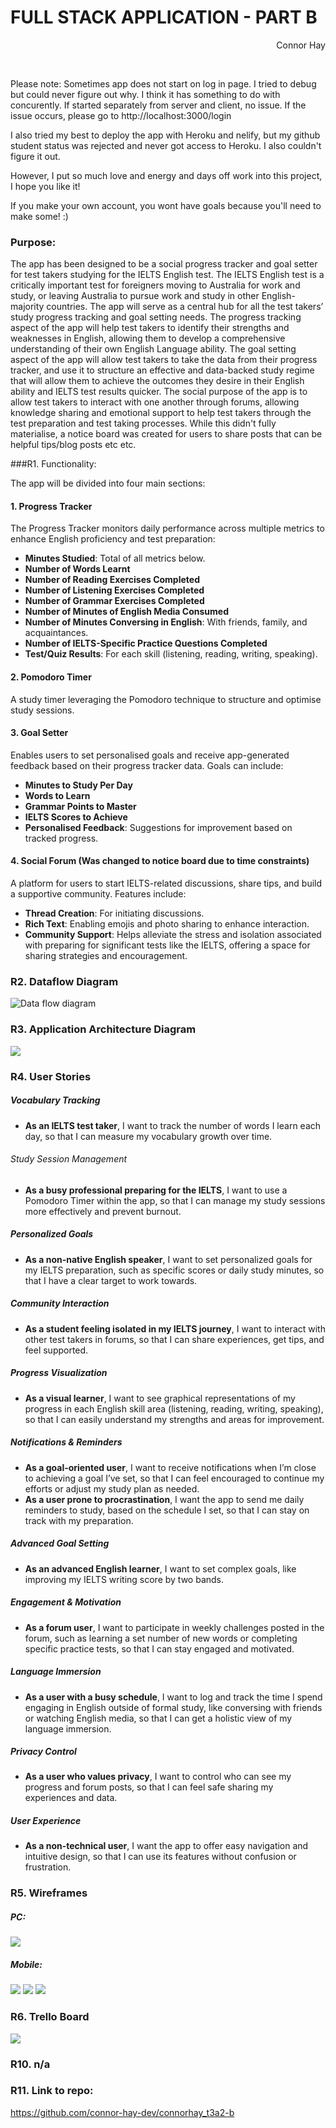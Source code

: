 # FULL STACK APPLICATION - PART B

<div style="text-align: right">Connor Hay</div>

<br></Bb>

Please note: Sometimes app does not start on log in page. I tried to debug but could never figure out why. I think it has something to do with concurently. If started separately from server and client, no issue. If the issue occurs, please go to http://localhost:3000/login

I also tried my best to deploy the app with Heroku and nelify, but my github student status was rejected and never got access to Heroku. I also couldn't figure it out. 

However, I put so much love and energy and days off work into this project, I hope you like it!

If you make your own account, you wont have goals because you'll need to make some! :)

### Purpose:

The app has been designed to be a social progress tracker and goal setter for test takers studying for the IELTS English test. The IELTS English test is a critically important test for foreigners moving to Australia for work and study, or leaving Australia to pursue work and study in other English-majority countries. 
The app will serve as a central hub for all the test takers’ study progress tracking and goal setting needs. The progress tracking aspect of the app will help test takers to identify their strengths and weaknesses in English, allowing them to develop a comprehensive understanding of their own English Language ability. The goal setting aspect of the app will allow test takers to take the data from their progress tracker, and use it to structure an effective and data-backed study regime that will allow them to achieve the outcomes they desire in their English ability and IELTS test results quicker. 
The social purpose of the app is to allow test takers to interact with one another through forums, allowing knowledge sharing and emotional support to help test takers through the test preparation and test taking processes. While this didn't fully materialise, a notice board was created for users to share posts that can be helpful tips/blog posts etc etc.  


###R1. Functionality:


The app will be divided into four main sections:


#### 1. Progress Tracker

The Progress Tracker monitors daily performance across multiple metrics to enhance English proficiency and test preparation:

- **Minutes Studied**: Total of all metrics below.
- **Number of Words Learnt**
- **Number of Reading Exercises Completed**
- **Number of Listening Exercises Completed**
- **Number of Grammar Exercises Completed**
- **Number of Minutes of English Media Consumed**
- **Number of Minutes Conversing in English**: With friends, family, and acquaintances.
- **Number of IELTS-Specific Practice Questions Completed**
- **Test/Quiz Results**: For each skill (listening, reading, writing, speaking).

#### 2. Pomodoro Timer

A study timer leveraging the Pomodoro technique to structure and optimise study sessions.

#### 3. Goal Setter

Enables users to set personalised goals and receive app-generated feedback based on their progress tracker data. Goals can include:

- **Minutes to Study Per Day**
- **Words to Learn**
- **Grammar Points to Master**
- **IELTS Scores to Achieve**
- **Personalised Feedback**: Suggestions for improvement based on tracked progress.

#### 4. Social Forum (Was changed to notice board due to time constraints)

A platform for users to start IELTS-related discussions, share tips, and build a supportive community. Features include:

- **Thread Creation**: For initiating discussions.
- **Rich Text**: Enabling emojis and photo sharing to enhance interaction.
- **Community Support**: Helps alleviate the stress and isolation associated with preparing for significant tests like the IELTS, offering a space for sharing strategies and encouragement.

### R2. Dataflow Diagram

![](Resources/dfd.png "Data flow diagram")

### R3. Application Architecture Diagram

![](Resources/aad.png)

### R4. User Stories

##### Vocabulary Tracking
- **As an IELTS test taker**, I want to track the number of words I learn each day, so that I can measure my vocabulary growth over time.

###### Study Session Management
- **As a busy professional preparing for the IELTS**, I want to use a Pomodoro Timer within the app, so that I can manage my study sessions more effectively and prevent burnout.

##### Personalized Goals
- **As a non-native English speaker**, I want to set personalized goals for my IELTS preparation, such as specific scores or daily study minutes, so that I have a clear target to work towards.

##### Community Interaction
- **As a student feeling isolated in my IELTS journey**, I want to interact with other test takers in forums, so that I can share experiences, get tips, and feel supported.

##### Progress Visualization
- **As a visual learner**, I want to see graphical representations of my progress in each English skill area (listening, reading, writing, speaking), so that I can easily understand my strengths and areas for improvement.

##### Notifications & Reminders
- **As a goal-oriented user**, I want to receive notifications when I’m close to achieving a goal I’ve set, so that I can feel encouraged to continue my efforts or adjust my study plan as needed.
- **As a user prone to procrastination**, I want the app to send me daily reminders to study, based on the schedule I set, so that I can stay on track with my preparation.

##### Advanced Goal Setting
- **As an advanced English learner**, I want to set complex goals, like improving my IELTS writing score by two bands.

##### Engagement & Motivation
- **As a forum user**, I want to participate in weekly challenges posted in the forum, such as learning a set number of new words or completing specific practice tests, so that I can stay engaged and motivated.

##### Language Immersion
- **As a user with a busy schedule**, I want to log and track the time I spend engaging in English outside of formal study, like conversing with friends or watching English media, so that I can get a holistic view of my language immersion.

##### Privacy Control
- **As a user who values privacy**, I want to control who can see my progress and forum posts, so that I can feel safe sharing my experiences and data.

##### User Experience
- **As a non-technical user**, I want the app to offer easy navigation and intuitive design, so that I can use its features without confusion or frustration.

### R5. Wireframes

##### PC:

![](Resources/wireframes.png)

##### Mobile:

![](Resources/phone_1.png)
![](Resources/phone_2.png)
![](Resources/phone_3.png)

### R6. Trello Board

![](Resources/trello.png)

### R10. n/a

### R11. Link to repo:
https://github.com/connor-hay-dev/connorhay_t3a2-b